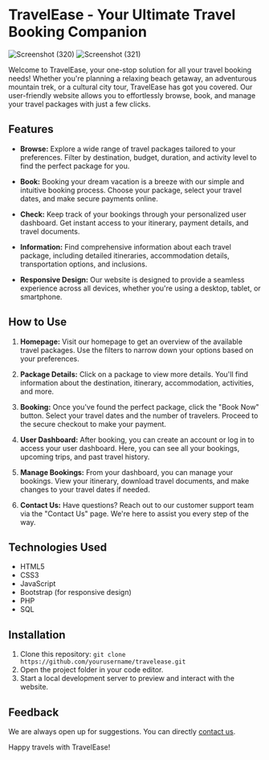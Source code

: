 # TravelEase - Your Ultimate Travel Booking Companion
![Screenshot (320)](https://github.com/vishakha0411/TravelEase/assets/82572740/d4eee263-7ab2-4d37-9b9a-b26197d95e32)
![Screenshot (321)](https://github.com/vishakha0411/TravelEase/assets/82572740/91d749d5-168e-4171-a7be-4d5124efe024)

Welcome to TravelEase, your one-stop solution for all your travel booking needs! Whether you're planning a relaxing beach getaway, an adventurous mountain trek, or a cultural city tour, TravelEase has got you covered. Our user-friendly website allows you to effortlessly browse, book, and manage your travel packages with just a few clicks.

## Features

- **Browse:** Explore a wide range of travel packages tailored to your preferences. Filter by destination, budget, duration, and activity level to find the perfect package for you.

- **Book:** Booking your dream vacation is a breeze with our simple and intuitive booking process. Choose your package, select your travel dates, and make secure payments online.

- **Check:** Keep track of your bookings through your personalized user dashboard. Get instant access to your itinerary, payment details, and travel documents.

- **Information:** Find comprehensive information about each travel package, including detailed itineraries, accommodation details, transportation options, and inclusions.

- **Responsive Design:** Our website is designed to provide a seamless experience across all devices, whether you're using a desktop, tablet, or smartphone.

## How to Use

1. **Homepage:** Visit our homepage to get an overview of the available travel packages. Use the filters to narrow down your options based on your preferences.

2. **Package Details:** Click on a package to view more details. You'll find information about the destination, itinerary, accommodation, activities, and more.

3. **Booking:** Once you've found the perfect package, click the "Book Now" button. Select your travel dates and the number of travelers. Proceed to the secure checkout to make your payment.

4. **User Dashboard:** After booking, you can create an account or log in to access your user dashboard. Here, you can see all your bookings, upcoming trips, and past travel history.

5. **Manage Bookings:** From your dashboard, you can manage your bookings. View your itinerary, download travel documents, and make changes to your travel dates if needed.

6. **Contact Us:** Have questions? Reach out to our customer support team via the "Contact Us" page. We're here to assist you every step of the way.

## Technologies Used

- HTML5
- CSS3
- JavaScript
- Bootstrap (for responsive design)
- PHP
- SQL

## Installation

1. Clone this repository: `git clone https://github.com/yourusername/travelease.git`
2. Open the project folder in your code editor.
3. Start a local development server to preview and interact with the website.


## Feedback

We are always open up for suggestions. You can directly [contact us](mailto:vishakhagaurkar04@gmail.com). 

Happy travels with TravelEase!
